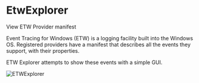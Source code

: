 # EtwExplorer
View ETW Provider manifest

Event Tracing for Windows (ETW) is a logging facility built into the Windows OS. Registered providers have a manifest that describes all the events they support, with their properties.

ETW Explorer attempts to show these events with a simple GUI.

![ETWExplorer]()
